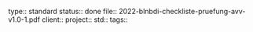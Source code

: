 type:: standard
status:: done
file:: 2022-blnbdi-checkliste-pruefung-avv-v1.0-1.pdf
client:: 
project:: 
std:: 
tags:: 
